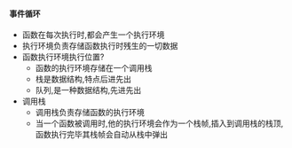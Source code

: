 #### 事件循环

- 函数在每次执行时,都会产生一个执行环境
- 执行环境负责存储函数执行时残生的一切数据
- 函数执行环境执行位置?
  - 函数的执行环境存储在一个调用栈
  - 栈是数据结构,特点后进先出
  - 队列,是一种数据结构,先进先出
- 调用栈
  - 调用栈负责存储函数的执行环境
  - 当一个函数被调用时,他的执行环境会作为一个栈帧,插入到调用栈的栈顶,函数执行完毕其栈帧会自动从栈中弹出
